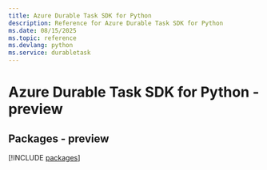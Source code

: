 ```yaml
---
title: Azure Durable Task SDK for Python
description: Reference for Azure Durable Task SDK for Python
ms.date: 08/15/2025
ms.topic: reference
ms.devlang: python
ms.service: durabletask
---
```

# Azure Durable Task SDK for Python - preview
## Packages - preview
[!INCLUDE [packages](durable-task-index.md)]